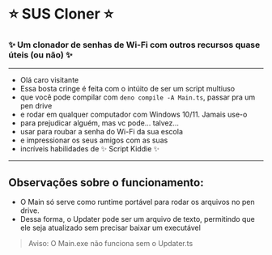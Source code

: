 # ⭐ SUS Cloner ⭐

### ✨ Um clonador de senhas de Wi-Fi com outros recursos quase úteis (ou não) ✨

---

- Olá caro visitante
- Essa bosta cringe é feita com o intúito de ser um script multiuso
- que você pode compilar com `deno compile -A Main.ts`, passar pra um pen drive
- e rodar em qualquer computador com Windows 10/11. Jamais use-o
- para prejudicar alguém, mas vc pode... talvez...
- usar para roubar a senha do Wi-Fi da sua escola
- e impressionar os seus amigos com as suas
- incríveis habilidades de ✨ Script Kiddie ✨

---

## Observações sobre o funcionamento:

- O Main só serve como runtime portável para rodar os arquivos no pen drive.
- Dessa forma, o Updater pode ser um arquivo de texto, permitindo que ele seja
  atualizado sem precisar baixar um executável

> Aviso: O Main.exe não funciona sem o Updater.ts
